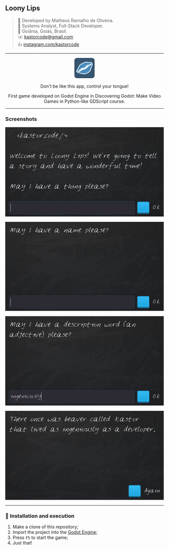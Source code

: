 ## Loony Lips

> 👷 Developed by Matheus Ramalho de Oliveira.  
🔨 Systems Analyst, Full-Stack Developer.  
🏡 Goiânia, Goiás, Brasil.  
✉️ kastorcode@gmail.com  
👍 [instagram.com/kastorcode](https://www.instagram.com/kastorcode)

---

<p align="center">
    <img src="icon.png" width="64" />
</p>

<p align="center">
    Don't be like this app, control your tongue!
</p>

<p align="center">
    First game developed on Godot Engine in Discovering Godot: Make Video Games in Python-like GDScript course.
</p>

---

### Screenshots

<p align="center">
    <img src="screenshots/1.png" width="640" />
</p>

<p align="center">
    <img src="screenshots/2.png" width="640" />
</p>

<p align="center">
    <img src="screenshots/3.png" width="640" />
</p>

<p align="center">
    <img src="screenshots/4.png" width="640" />
</p>

---

### 👅 Installation and execution

1. Make a clone of this repository;
2. Import the project into the [Godot Engine](https://godotengine.org);
3. Press `F5` to start the game;
4. Just that!
